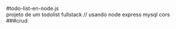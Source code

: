 
#todo-list-en-node.js  
projeto de um todolist fullstack //
usando node express mysql cors 
<br>
###crud
